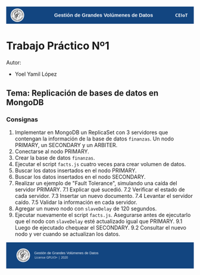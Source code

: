 ![header](doc/header.png)

# Trabajo Práctico Nº1

Autor:

* Yoel Yamil López

## Tema: Replicación de bases de datos en MongoDB

### Consignas

1. Implementar en MongoDB un ReplicaSet con 3 servidores que contengan la información de la base de datos `finanzas`. Un nodo PRIMARY, un SECONDARY y un ARBITER.
2. Conectarse al nodo PRIMARY.
3. Crear la base de datos `finanzas`.
4. Ejecutar el script `facts.js` cuatro veces para crear volumen de datos.
5. Buscar los datos insertados en el nodo PRIMARY.
6. Buscar los datos insertados en el nodo SECONDARY.
7. Realizar un ejemplo de "Fault Tolerance", simulando una caída del servidor PRIMARY.
   7.1 Explicar qué sucedió.
   7.2 Verificar el estado de cada servidor.
   7.3 Insertar un nuevo documento.
   7.4 Levantar el servidor caído.
   7.5 Validar la información en cada servidor.
8. Agregar un nuevo nodo con `slaveDelay` de 120 segundos.
9. Ejecutar nuevamente el script `facts.js`. Asegurarse antes de ejecutarlo que el nodo con `slaveDelay` esté actualizado igual que PRIMARY.
   9.1 Luego de ejecutado chequear el SECONDARY.
   9.2 Consultar el nuevo nodo y ver cuando se actualizan los datos.

![footer](doc/footer.png)